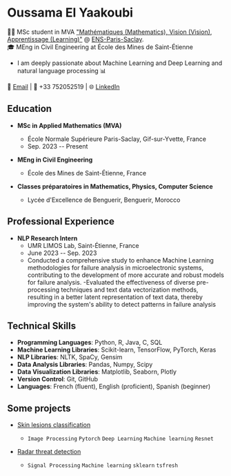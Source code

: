 # Oussama El Yaakoubi

👨‍💻 MSc  student in MVA ["Mathématiques (Mathematics), Vision (Vision), Apprentissage (Learning)"](https://www.master-mva.com/) @ [ENS-Paris-Saclay](https://ens-paris-saclay.fr/).  
🎓 MEng in Civil Engineering at École des Mines de Saint-Étienne  
- I am deeply passionate about Machine Learning and Deep Learning and natural language processing :bar_chart:


📧 [Email](mailto:oussama.el_yaakoubi@ens-paris-saclay.fr) | 📱 +33 752052519 | 🌐 [LinkedIn](https://www.linkedin.com/in/oussama-el-yaakoubi/)

## Education

- **MSc in Applied Mathematics (MVA)**
  - École Normale Supérieure Paris-Saclay, Gif-sur-Yvette, France
  - Sep. 2023 -- Present
- **MEng in Civil Engineering**
  - École des Mines de Saint-Étienne, France

- **Classes préparatoires in Mathematics, Physics, Computer Science**
  - Lycée d'Excellence de Benguerir, Benguerir, Morocco
 

## Professional Experience

- **NLP Research Intern**
  - UMR LIMOS Lab, Saint-Étienne, France
  - June 2023 -- Sep. 2023
  - Conducted a comprehensive study to enhance Machine Learning methodologies for failure analysis in microelectronic systems, contributing to the development of more accurate and robust models for failure analysis.
  -Evaluated the effectiveness of diverse pre-processing techniques and text data vectorization methods, resulting in a better latent representation of text data, thereby improving the system's ability to detect patterns in failure analysis
## Technical Skills

- **Programming Languages**: Python, R, Java, C, SQL
- **Machine Learning Libraries**: Scikit-learn, TensorFlow, PyTorch, Keras
- **NLP Libraries**: NLTK, SpaCy, Gensim
- **Data Analysis Libraries**: Pandas, Numpy, Scipy
- **Data Visualization Libraries**: Matplotlib, Seaborn, Plotly
- **Version Control**: Git, GitHub
- **Languages**: French (fluent), English (proficient), Spanish (beginner)


## Some projects

- [Skin lesions classification](https://github.com/osirisax/Skin-lesion-classification-project)
  - `Image Processing` `Pytorch` `Deep Learning` `Machine learning` `Resnet`
 
- [Radar threat detection](https://github.com/osirisax/Radar-threat-detection)
  - `Signal Processing` `Machine learning` `sklearn` `tsfresh` 
  

